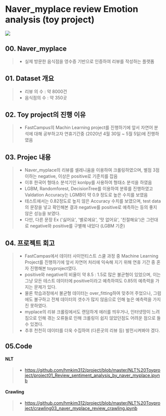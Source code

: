 # Naver_myplace review Emotion analysis (toy project)
<img src = "https://user-images.githubusercontent.com/60168331/81460645-aaf3e080-91e1-11ea-8ed6-e86192db5ace.png">

## 00. Naver_myplace
>- 실제 방문한 음식점을 영수증 기반으로 인증하여 리뷰를 작성하는 플랫폼
   
## 01. Dataset 개요
>- 리뷰 의 수 : 약 8000건
>- 음식점의 수 : 약 350곳

## 02. Toy project의 진행 이유
>- FastCampus의 Machin Learning project를 진행하기에 앞서 자연어 분석에 대해 공부하고자 연휴기간중 (2020년 4월 30일 ~ 5월 5일)에 진행하였음

## 03. Projec 내용
>- Naver_myplace의 리뷰를 셀레니움을 이용하여 크롤링하였으며, 별점 3점 이하는 negative, 이상은 positive로 기준치를 잡음
>- 이후 한국어 형태소 분석기인 konlpy를 사용하여 형태소 분석을 하였음
>- LGBM, Randomforest, DecisionTree를 이용하여 분류를 진행하였고 Valdation Accuracy는 LGMB이 약 0.9 정도로 높은 수치를 보였음
>- 테스트에서는 0.82정도로 높지 않은 Accuracy 수치를 보였으며, test data의 문장을 넣고 확인해본 결과 negative를 positive로 예측하는 등의 좋지 않은 성능을 보였다.
>- 다만, 다른 문장 Ex ('싫어요', '별로에요', '맛 없어요', '친절해요')은 그런대로  negative와 positive를 구별해 내었다 (LGBM 기준)

## 04. 프로젝트 회고
>-  FastCampas에서 데이터 사이언티스트 스쿨 과정 중 Machine Learning Project를 진행하기에 앞서 자연어 처리에 익숙해 지기 위해 연휴 기간 중 혼자 진행해본 toyproject였다. 
>- positive와 negative의 비율이 약 8.5 : 1.5로 많은 불균형이 있었으며, 이는 그냥 모든 테스트 데이터에 positive이라고 예측하여도 0.85의 예측력을 가지는 문제가 있다.
>- 물론 학습과정에서 불균형 데이터는 over_fitting하여 맞추어 주었으나, 그럼에도 불구하고 전체 데이터의 갯수가 많지 않음으로 인해 높은 예측력을 가지진 못하였다.
>- myplace의 리뷰 크롤링에서도 랜덤하게 에러를 띄우거나, 인터넷망이 느려짐으로 인해 겪는 오류들로 인해 크롤링이 쉽지 않았던점도 어려운 점으로 들수 있겠다.
>- 추후 천천히 데이터를 더욱 수집하여 (다른곳의 리뷰 등) 발전시켜봐야 겠다.

## 05.Code
#### NLT
>- https://github.com/hmkim312/project/blob/master/NLT%20Toyproject/project01_Review_sentiment_analysis_by_naver_myplace.ipynb
#### Crawling
>- https://github.com/hmkim312/project/blob/master/NLT%20Toyproject/crawling03_naver_myplace_review_crawling.ipynb